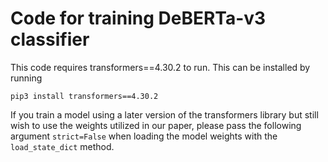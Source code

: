 # Code for training DeBERTa-v3 classifier

This code requires transformers==4.30.2 to run. This can be installed by running
```
pip3 install transformers==4.30.2
```

If you train a model using a later version of the transformers library but still wish to use the weights utilized in our paper, please pass the following argument ```strict=False``` when loading the model weights with the ```load_state_dict``` method.
